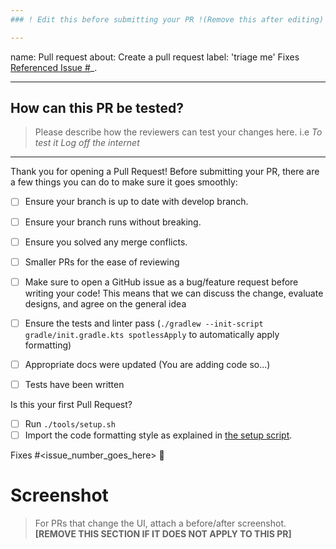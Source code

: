 ```yaml
---
### ! Edit this before submitting your PR !(Remove this after editing)

---
```

name: Pull request
about: Create a pull request
label: 'triage me'
Fixes [Referenced Issue #](https://github.com/droidconKE/dckeswag/issues)_.


---
## How can this PR be tested?
> Please describe how the reviewers can test your changes here. i.e _To test it Log
> off the internet_

---

Thank you for opening a Pull Request!
Before submitting your PR, there are a few things you can do to make sure it goes smoothly:
- [ ] Ensure your branch is up to date with develop branch.
- [ ] Ensure your branch runs without breaking.
- [ ] Ensure you solved any merge conflicts.
- [ ] Smaller PRs for the ease of reviewing
- [ ] Make sure to open a GitHub issue as a bug/feature request before writing your code! This means that we can discuss the change, evaluate designs, and agree on the general idea
- [ ] Ensure the tests and linter pass (`./gradlew --init-script gradle/init.gradle.kts spotlessApply` to automatically apply formatting)
- [ ] Appropriate docs were updated (You are adding code so...)
- [ ] Tests have been written


Is this your first Pull Request?
- [ ] Run `./tools/setup.sh`
- [ ] Import the code formatting style as explained in [the setup script](/tools/setup.sh#L40).

Fixes #<issue_number_goes_here> 🦕

# Screenshot
> For PRs that change the UI, attach a before/after screenshot.
> **[REMOVE THIS SECTION IF IT DOES NOT APPLY TO THIS PR]**

![]()